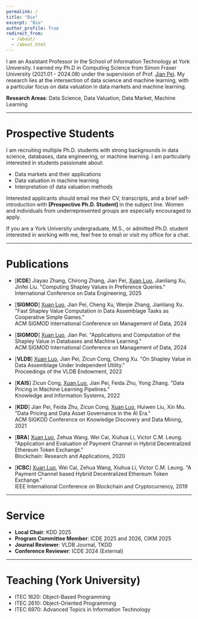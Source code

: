 ```yaml
---
permalink: /
title: "Bio"
excerpt: "Bio"
author_profile: True
redirect_from: 
  - /about/
  - /about.html
---
```


I am an Assistant Professor in the School of Information Technology at York University. I earned my Ph.D in Computing Science from Simon Fraser University (2021.01 - 2024.08) under the supervision of Prof. [Jian Pei](https://ece.duke.edu/people/jian-pei/). My research lies at the intersection of data science and machine learning, with a particular focus on data valuation in data markets and machine learning. 
<!-- My work has been published in top-tier data management venues, including SIGMOD, VLDB, ICDE, and KDD. 
Beyond my research, I am actively engaged in the academic community, serving as a program committee member for ICDE 2025 and as the local chair for KDD 2025. I also bring extensive industry experience from my time at leading companies such as Amazon. -->

**Research Areas**:  Data Science, Data Valuation, Data Market, Machine Learning

---
# Prospective Students

I am recruiting multiple Ph.D. students with strong backgrounds in data science, databases, data engineering, or machine learning. I am particularly interested in students passionate about:
- Data markets and their applications
- Data valuation in machine learning
- Interpretation of data valuation methods

Interested applicants should email me their CV, transcripts, and a brief self-introduction with **[Prospective Ph.D. Student]** in the subject line. Women and individuals from underrepresented groups are especially encouraged to apply.

<!-- Due to large amount of emails, I may not be able to respond to all inquiries. -->

If you are a York University undergraduate, M.S., or admitted Ph.D. student interested in working with me, feel free to email or visit my office for a chat.

<!-- reeived my Phd degree (supervisor: Prof. [Jian Pei](https://ece.duke.edu/faculty/jian-pei)). I received my Bachelor's degree from Tongji University and my Master's degree from the University of British Columbia (supervisor: Prof. [Victor C.M. Leung](https://ece.ubc.ca/victor-leung/)).  -->
<!-- I am expected to graduate in Summer 2024. -->

<!-- [Here is my CV.](https://drive.google.com/file/d/13C4V_V32sXnU4z8gcc1DN1V35zvQQTEb/view?usp=sharing) -->


<!-- # Recent News

  - [**December 2024**] I am thrilled to server as a reviewer for TKDD.
  
  - [**November 2024**] Our paper "Computing Shapley Value in Preference Queries" has been accepted by **ICDE 2025**.

  - [**August 2024**] I am thrilled to serve as a local chair for KDD 2025.

  - [**July 2024**] I am thrilld to serve as a program commitee member for ICDE 2025.

  - [**Feb 2024**] Our tutorial (by Xuan Luo and Jian Pei), "Applications and Computation of the Shapley Value in Databases and Machine Learning" has been accepted by **SIGMOD 2024**.  -->

---
# Publications

- [**ICDE**] Jiayao Zhang, Chirong Zhang, Jian Pei, <u>Xuan Luo</u>, Jianliang Xu, Jinfei Liu. "Computing Shapley Values in Preference Queries."  
  International Conference on Data Engineering, 2025

- [**SIGMOD**] <u>Xuan Luo</u>, Jian Pei, Cheng Xu, Wenjie Zhang, Jianliang Xu. "Fast Shapley Value Computation in Data Assemblage Tasks as Cooperative Simple Games."  
  ACM SIGMOD International Conference on Management of Data, 2024

- [**SIGMOD**] <u>Xuan Luo</u>, Jian Pei. "Applications and Computation of the Shapley Value in Databases and Machine Learning."  
  ACM SIGMOD International Conference on Management of Data, 2024

- [**VLDB**] <u>Xuan Luo</u>, Jian Pei, Zicun Cong, Cheng Xu. "On Shapley Value in Data Assemblage Under Independent Utility."  
  Proceedings of the VLDB Endowment, 2022

<!-- ### Journal Papers -->
- [**KAIS**] Zicun Cong, <u>Xuan Luo</u>, Jian Pei, Feida Zhu, Yong Zhang. "Data Pricing in Machine Learning Pipelines."  
  Knowledge and Information Systems, 2022
<!-- ### Posters & Tutorials -->

- [**KDD**] Jian Pei, Feida Zhu, Zicun Cong, <u>Xuan Luo</u>, Huiwen Liu, Xin Mu. "Data Pricing and Data Asset Governance in the AI Era."  
  ACM SIGKDD Conference on Knowledge Discovery and Data Mining, 2021

- [**BRA**] <u>Xuan Luo</u>, Zehua Wang, Wei Cai, Xiuhua Li, Victor C.M. Leung. "Application and Evaluation of Payment Channel in Hybrid Decentralized  Ethereum Token Exchange."  
  Blockchain: Research and Applications, 2020

- [**ICBC**] <u>Xuan Luo</u>, Wei Cai, Zehua Wang, Xiuhua Li, Victor C.M. Leung. "A Payment Channel based Hybrid Decentralized Ethereum Token Exchange."  
  IEEE International Conference on Blockchain and Cryptocurrency, 2019

---
# Service

- **Local Chair**: KDD 2025
- **Program Committee Member**: ICDE 2025 and 2026, CIKM 2025
- **Journal Reviewer**: VLDB Journal, TKDD
- **Conference Reviewer**: ICDE 2024 (External)
<!-- - External Reviewer, ICDE 2024 -->
<!-- ### Volunteer -->
<!-- - **Student Volunteer**: VLDB 2023,  Women in Machine Learning (WiML) 2019 -->

---
# Teaching (York University)
- ITEC 1620: Object-Based Programming 
- ITEC 2610: Object-Oriented Programming
- ITEC 6970: Advanced Topics in Information Technology
